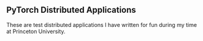## PyTorch Distributed Applications

These are test distributed applications I have written for fun during my time at Princeton University.

